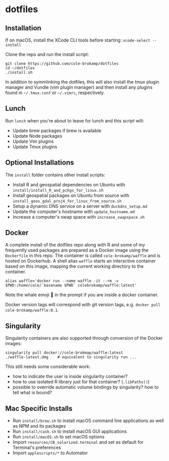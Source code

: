 # dotfiles

## Installation

If on macOS, install the XCode CLI tools before starting: `xcode-select --install`

Clone the repo and run the install script:

```
git clone https://github.com/cole-brokamp/dotfiles
cd ~/dotfiles
./install.sh
```

In addition to symmlinking the dotfiles, this will also install the tmux plugin manager and Vundle (vim plugin manager) and then install any plugins found in `~/.tmux.conf` or `~/.vimrc`, respectively.

## Lunch

Run `lunch` when you're about to leave for lunch and this script will:

- Update brew packages if brew is available
- Update Node packages
- Update Vim plugins
- Update Tmux plugins

## Optional Installations

The `install` folder contains other install scripts:

- Install R and geospatial dependencies on Ubuntu with `install/install_R_and_pckgs_for_linux.sh`
- Install geospatial packages on Ubuntu from source with `install_geos_gdal_proj4_for_linux_from_source.sh`
- Setup a dynamic DNS service on a server with `duckdns_setup.md`
- Update the computer's hostname with `update_hostname.md`
- Increase a computer's swap space with `increase_swapspace.sh`

## Docker

A complete install of the dotfiles repo along with R and some of my frequently used packages are prepared as a Docker image using the `Dockerfile` in this repo. The container is called `cole-brokamp/waffle` and is hosted on Dockerhub. A shell alias `waffle` starts an interactive container based on this image, mapping the current working directory to the container.

```
alias waffle='docker run --name waffle -it --rm -v $PWD:/home/cole/`basename $PWD` colebrokamp/waffle:latest'
```

Note the whale emoji 🐳 in the prompt if you are inside a docker container.

Docker version tags will correspond with git version tags, e.g. `docker pull cole-brokamp/waffle:0.1`.

## Singularity

Singularity containers are also supported through conversion of the Docker images:

```
singularity pull docker://cole-brokmap/waffle:latest
./waffle-latest.dmg    # equivalent to singularity run ...
```

This still needs some considerable work:

- how to indicate the user is inside singularity container?
- how to use isolated R library just for that container? (`.libPaths()`)
- possible to override automatic volume bindings by singularity? how to tell what is bound?

## Mac Specific Installs

- Run `install/brew.sh` to install macOS command line applications as well as NPM and its packages
- Run `install/cask.sh` to install macOS GUI applications
- Run `install/macOS.sh` to set macOS options
- Import `resources/CB_solarized.terminal` and set as default for Terminal's preferences
- Import `applescripts/*` to Automator
